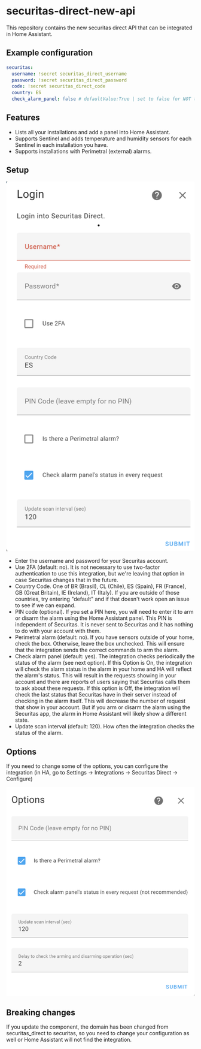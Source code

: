 # securitas-direct-new-api
This repository contains the new securitas direct API that can be integrated in Home Assistant.

## Example configuration

```yaml
securitas:
  username: !secret securitas_direct_username
  password: !secret securitas_direct_password
  code: !secret securitas_direct_code
  country: ES
  check_alarm_panel: false # defaultValue:True | set to false for NOT to check the alarm each time. See features.
```

## Features

- Lists all your installations and add a panel into Home Assistant.
- Supports Sentinel and adds temperature and humidity sensors for each Sentinel in each installation you have.
- Supports installations with Perimetral (external) alarms.

## Setup
![Options](./docs/images/setup.png)

- Enter the username and password for your Securitas account.
- Use 2FA (default: no). It is not necessary to use two-factor authentication to use this integration, but we're leaving that option in case Securitas changes that in the future.
- Country Code. One of BR (Brasil), CL (Chile), ES (Spain), FR (France), GB (Great Britain), IE (Ireland), IT (Italy). If you are outside of those countries, try entering "default" and if that doesn't work open an issue to see if we can expand.
- PIN code (optional). If you set a PIN here, you will need to enter it to arm or disarm the alarm using the Home Assistant panel. This PIN is independent of Securitas. It is never sent to Securitas and it has nothing to do with your account with them.
- Perimetral alarm (default: no). If you have sensors outside of your home, check the box. Otherwise, leave the box unchecked. This will ensure that the integration sends the correct commands to arm the alarm.
- Check alarm panel (default: yes). The integration checks periodically the status of the alarm (see next option). If this Option is On, the integration will check the alarm status in the alarm in your home and HA will reflect the alarm's status. This will result in the requests showing in your account and there are reports of users saying that Securitas calls them to ask about these requests. If this option is Off, the integration will check the last status that Securitas have in their server instead of checking in the alarm itself. This will decrease the number of request that show in your account. But if you arm or disarm the alarm using the Securitas app, the alarm in Home Assistant will likely show a different state.
- Update scan interval (default: 120). How often the integration checks the status of the alarm.

## Options
If you need to change some of the options, you can configure the integration (in HA, go to Settings -> Integrations -> Securitas Direct -> Configure)

![Options](./docs/images/options.png)


## Breaking changes

If you update the component, the domain has been changed from securitas_direct to securitas, so you need to change your configuration as well or Home Assistant will not find the integration.
